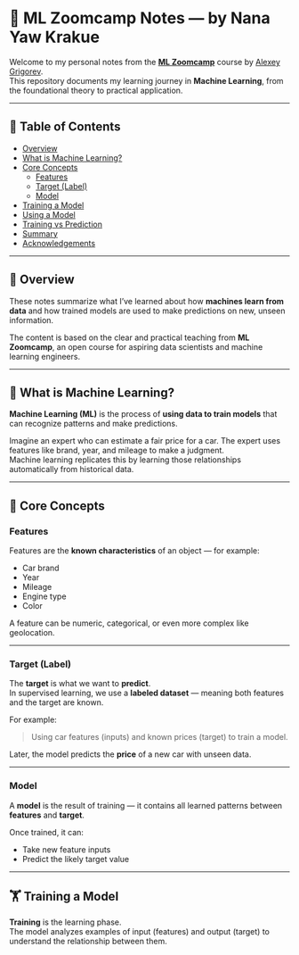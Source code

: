 # 🤖 ML Zoomcamp Notes — by Nana Yaw Krakue

Welcome to my personal notes from the **[ML Zoomcamp](http://mlzoomcamp.com)** course by [Alexey Grigorev](https://linkedin.com/in/agrigorev).  
This repository documents my learning journey in **Machine Learning**, from the foundational theory to practical application.

---

## 🧭 Table of Contents
- [Overview](#-overview)
- [What is Machine Learning?](#-what-is-machine-learning)
- [Core Concepts](#-core-concepts)
  - [Features](#features)
  - [Target (Label)](#target-label)
  - [Model](#model)
- [Training a Model](#-training-a-model)
- [Using a Model](#-using-a-model)
- [Training vs Prediction](#-training-vs-prediction)
- [Summary](#-summary)
- [Acknowledgements](#-acknowledgements)

---

## 📘 Overview

These notes summarize what I’ve learned about how **machines learn from data** and how trained models are used to make predictions on new, unseen information.

The content is based on the clear and practical teaching from **ML Zoomcamp**, an open course for aspiring data scientists and machine learning engineers.

---

## 🧠 What is Machine Learning?

**Machine Learning (ML)** is the process of **using data to train models** that can recognize patterns and make predictions.

Imagine an expert who can estimate a fair price for a car. The expert uses features like brand, year, and mileage to make a judgment.  
Machine learning replicates this by learning those relationships automatically from historical data.

---

## 🧩 Core Concepts

### Features
Features are the **known characteristics** of an object — for example:
- Car brand  
- Year  
- Mileage  
- Engine type  
- Color  

A feature can be numeric, categorical, or even more complex like geolocation.

---

### Target (Label)
The **target** is what we want to **predict**.  
In supervised learning, we use a **labeled dataset** — meaning both features and the target are known.

For example:
> Using car features (inputs) and known prices (target) to train a model.

Later, the model predicts the **price** of a new car with unseen data.

---

### Model
A **model** is the result of training — it contains all learned patterns between **features** and **target**.

Once trained, it can:
- Take new feature inputs
- Predict the likely target value

---

## 🏋️ Training a Model

**Training** is the learning phase.  
The model analyzes examples of input (features) and output (target) to understand the relationship between them.

